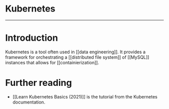 # Kubernetes


---
# Introduction
Kubernetes is a tool often used in [[data engineering]]. It provides a framework for orchestrating a [[distributed file system]] of [[MySQL]] instances that allows for [[containierization]]. 

# Further reading
- [[Learn Kubernetes Basics (2021)]] is the tutorial from the Kubernetes documentation.